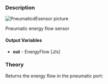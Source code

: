 ### Description
![PneumaticdEsensor picture](PneumaticdEsensor.svg)

Pneumatic energy flow sensor

#### Output Variables
* **out** - EnergyFlow [J/s]

### Theory
Returns the energy flow in the pneumatic port:
<!---EQUATION out = \dot{Q}--->

